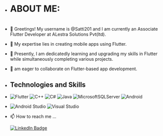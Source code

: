 - <h1>ABOUT ME:<h1>
- 👋 Greetings! My username is @Satti201 and I am currently an Associate Flutter Developer at ALestra Solutions Pvt(ltd).
- 👀 My expertise lies in creating mobile apps using Flutter.
- 🌱 Presently, I am dedicatedly learning and upgrading my skills in Flutter while simultaneously completing various projects.
- 💞️  am eager to collaborate on Flutter-based app development.
- <h2>Technologies and Skills</h2>  
-	![Flutter](https://img.shields.io/badge/Flutter-%2302569B.svg?style=for-the-badge&logo=Flutter&logoColor=white)
   ![C++](https://img.shields.io/badge/c++-%2300599C.svg?style=for-the-badge&logo=c%2B%2B&logoColor=white)
   ![C#](https://img.shields.io/badge/c%23-%23239120.svg?style=for-the-badge&logo=c-sharp&logoColor=white)
   ![Java](https://img.shields.io/badge/java-%23ED8B00.svg?style=for-the-badge&logo=java&logoColor=white)
   ![MicrosoftSQLServer](https://img.shields.io/badge/Microsoft%20SQL%20Sever-CC2927?style=for-the-badge&logo=microsoft%20sql%20server&logoColor=white)
   ![Android](https://img.shields.io/badge/Android-3DDC84?style=for-the-badge&logo=android&logoColor=white)
- ![Android Studio](https://img.shields.io/badge/Android%20Studio-3DDC84.svg?style=for-the-badge&logo=android-studio&logoColor=white)
   ![Visual Studio](https://img.shields.io/badge/Visual%20Studio-5C2D91.svg?style=for-the-badge&logo=visual-studio&logoColor=white)


- 📫 How to reach me ...
     <div id="badges">
        <a href="https://www.linkedin.com/in/muhammad-mansoor-satti-316769233/">
         <img src="https://img.shields.io/badge/LinkedIn-blue?style=for-the-badge&logo=linkedin&logoColor=white" alt="LinkedIn Badge"/>
        </a>
     </div>

<!---
Satti201/Satti201 is a ✨ special ✨ repository because its `README.md` (this file) appears on your GitHub profile.
You can click the Preview link to take a look at your changes.
--->
